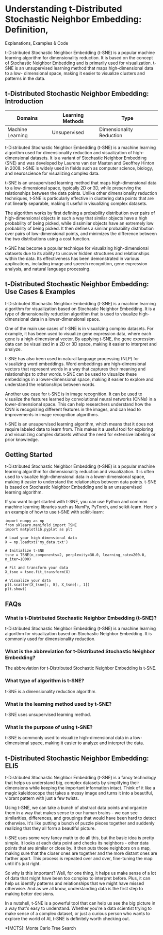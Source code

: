 # Understanding t-Distributed Stochastic Neighbor Embedding: Definition,
Explanations, Examples & Code

t-Distributed Stochastic Neighbor Embedding (t-SNE) is a popular machine
learning algorithm for dimensionality reduction. It is based on the concept of
Stochastic Neighbor Embedding and is primarily used for visualization. t-SNE
is an unsupervised learning method that maps high-dimensional data to a low-
dimensional space, making it easier to visualize clusters and patterns in the
data.

## t-Distributed Stochastic Neighbor Embedding: Introduction

Domains | Learning Methods | Type  
---|---|---  
Machine Learning | Unsupervised | Dimensionality Reduction  
  
t-Distributed Stochastic Neighbor Embedding (t-SNE) is a machine learning
algorithm used for dimensionality reduction and visualization of high-
dimensional datasets. It is a variant of Stochastic Neighbor Embedding (SNE)
and was developed by Laurens van der Maaten and Geoffrey Hinton in 2008. t-SNE
is widely used in fields such as computer science, biology, and neuroscience
for visualizing complex data.

t-SNE is an unsupervised learning method that maps high-dimensional data to a
low-dimensional space, typically 2D or 3D, while preserving the relationships
between the data points. Unlike other dimensionality reduction techniques,
t-SNE is particularly effective in clustering data points that are not
linearly separable, making it useful in visualizing complex datasets.

The algorithm works by first defining a probability distribution over pairs of
high-dimensional objects in such a way that similar objects have a high
probability of being picked, while dissimilar objects have an extremely low
probability of being picked. It then defines a similar probability
distribution over pairs of low-dimensional points, and minimizes the
difference between the two distributions using a cost function.

t-SNE has become a popular technique for visualizing high-dimensional datasets
due to its ability to uncover hidden structures and relationships within the
data. Its effectiveness has been demonstrated in various applications,
including image and speech recognition, gene expression analysis, and natural
language processing.

## t-Distributed Stochastic Neighbor Embedding: Use Cases & Examples

t-Distributed Stochastic Neighbor Embedding (t-SNE) is a machine learning
algorithm for visualization based on Stochastic Neighbor Embedding. It is a
type of dimensionality reduction algorithm that is used to visualize high-
dimensional data in a lower-dimensional space.

One of the main use cases of t-SNE is in visualizing complex datasets. For
example, it has been used to visualize gene expression data, where each gene
is a high-dimensional vector. By applying t-SNE, the gene expression data can
be visualized in a 2D or 3D space, making it easier to interpret and analyze.

t-SNE has also been used in natural language processing (NLP) for visualizing
word embeddings. Word embeddings are high-dimensional vectors that represent
words in a way that captures their meaning and relationships to other words.
t-SNE can be used to visualize these embeddings in a lower-dimensional space,
making it easier to explore and understand the relationships between words.

Another use case for t-SNE is in image recognition. It can be used to
visualize the features learned by convolutional neural networks (CNNs) in a
lower-dimensional space. This can help researchers understand how the CNN is
recognizing different features in the images, and can lead to improvements in
image recognition algorithms.

t-SNE is an unsupervised learning algorithm, which means that it does not
require labeled data to learn from. This makes it a useful tool for exploring
and visualizing complex datasets without the need for extensive labeling or
prior knowledge.

## Getting Started

t-Distributed Stochastic Neighbor Embedding (t-SNE) is a popular machine
learning algorithm for dimensionality reduction and visualization. It is often
used to visualize high-dimensional data in a lower-dimensional space, making
it easier to understand the relationships between data points. t-SNE is based
on Stochastic Neighbor Embedding and is an unsupervised learning algorithm.

If you want to get started with t-SNE, you can use Python and common machine
learning libraries such as NumPy, PyTorch, and scikit-learn. Here's an example
of how to use t-SNE with scikit-learn:

    
    
    
    import numpy as np
    from sklearn.manifold import TSNE
    import matplotlib.pyplot as plt
    
    # Load your high-dimensional data
    X = np.loadtxt('my_data.txt')
    
    # Initialize t-SNE
    tsne = TSNE(n_components=2, perplexity=30.0, learning_rate=200.0, n_iter=1000)
    
    # Fit and transform your data
    X_tsne = tsne.fit_transform(X)
    
    # Visualize your data
    plt.scatter(X_tsne[:, 0], X_tsne[:, 1])
    plt.show()
    
    

## FAQs

### What is t-Distributed Stochastic Neighbor Embedding (t-SNE)?

t-Distributed Stochastic Neighbor Embedding (t-SNE) is a machine learning
algorithm for visualization based on Stochastic Neighbor Embedding. It is
commonly used for dimensionality reduction.

### What is the abbreviation for t-Distributed Stochastic Neighbor Embedding?

The abbreviation for t-Distributed Stochastic Neighbor Embedding is t-SNE.

### What type of algorithm is t-SNE?

t-SNE is a dimensionality reduction algorithm.

### What is the learning method used by t-SNE?

t-SNE uses unsupervised learning method.

### What is the purpose of using t-SNE?

t-SNE is commonly used to visualize high-dimensional data in a low-dimensional
space, making it easier to analyze and interpret the data.

## t-Distributed Stochastic Neighbor Embedding: ELI5

t-Distributed Stochastic Neighbor Embedding (t-SNE) is a fancy technology that
helps us understand big, complex datasets by simplifying their dimensions
while keeping the important information intact. Think of it like a magic
kaleidoscope that takes a messy image and turns it into a beautiful, vibrant
pattern with just a few twists.

Using t-SNE, we can take a bunch of abstract data points and organize them in
a way that makes sense to our human brains - we can see similarities,
differences, and groupings that would have been hard to detect otherwise. It's
like putting a bunch of puzzle pieces together and suddenly realizing that
they all form a beautiful picture.

t-SNE uses some very fancy math to do all this, but the basic idea is pretty
simple. It looks at each data point and checks its neighbors - other data
points that are similar or close by. It then puts those neighbors on a map,
making sure that the closer ones are together and the more distant ones are
farther apart. This process is repeated over and over, fine-tuning the map
until it's just right.

So why is this important? Well, for one thing, it helps us make sense of a lot
of data that might have been too complex to interpret before. Plus, it can
help us identify patterns and relationships that we might have missed
otherwise. And as we all know, understanding data is the first step to making
better decisions.

In a nutshell, t-SNE is a powerful tool that can help us see the big picture
in a way that's easy to understand. Whether you're a data scientist trying to
make sense of a complex dataset, or just a curious person who wants to explore
the world of AI, t-SNE is definitely worth checking out.

  *[MCTS]: Monte Carlo Tree Search